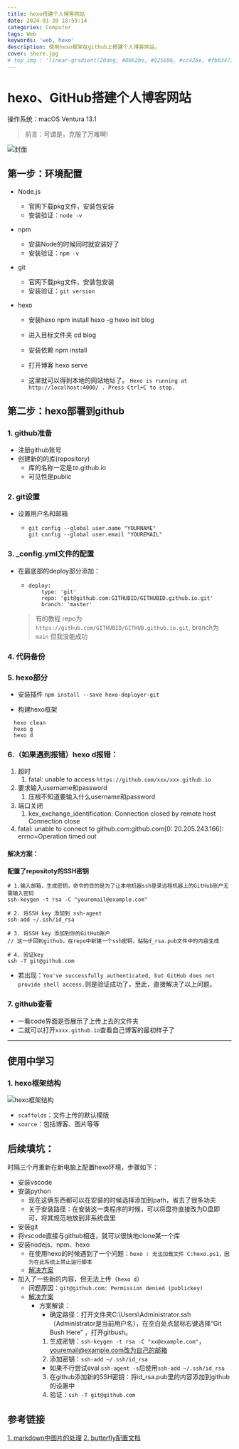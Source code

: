```yaml
---
title: hexo搭建个人博客网站
date: 2024-01-30 18:59:14
categories: Computer
tags: Web
keywords: 'web, hexo'
description: 使用hexo框架在github上搭建个人博客网站。
cover: shore.jpg
# top_img : 'linear-gradient(20deg, #0062be, #925696, #cc426e, #fb0347)'
---
```


# hexo、GitHub搭建个人博客网站

<p>操作系统：macOS Ventura 13.1</p>

> 前言：可谓是，克服了万难啊!

![封面](1.png)

## 第一步：环境配置
- Node.js

  - 官网下载pkg文件，安装包安装
  - 安装验证：``node -v``

- npm

  - 安装Node的时候同时就安装好了
  - 安装验证：``npm -v``

- git

  - 官网下载pkg文件，安装包安装
  - 安装验证：``git version``

- hexo

    - 安装hexo
    npm install hexo -g
    hexo init blog
    
    - 进入目标文件夹
    cd blog
    
    - 安装依赖
    npm install
    
    - 打开博客
    hexo serve

    - 这里就可以得到本地的网站地址了。
    ``Hexo is running at http://localhost:4000/ . Press Ctrl+C to stop.``


## 第二步：hexo部署到github

### 1. github准备

- 注册github账号
- 创建新的的库(repository)
  - 库的名称一定是``ID``.github.io
  - 可见性是public

### 2. git设置

- 设置用户名和邮箱

  - ```
    git config --global user.name "YOURNAME"
    git config --global user.email "YOUREMAIL"
    ```

### 3. _config.yml文件的配置

- 在最底部的deploy部分添加：

  - ```
    deploy:
    	type: 'git'
    	repo: 'git@github.com:GITHUBID/GITHUBID.github.io.git'
    	branch: 'master'
    ```

  > 有的教程
  > repo为``https://github.com/GITHUBID/GITHUB.github.io.git``,
  > branch为``main``
  > 但我没能成功

### 4. 代码备份

### 5. hexo部分

- 安装插件
    ``npm install --save hexo-deployer-git``
  
- 构建hexo框架
```  
  hexo clean
  hexo g 
  hexo d
  ```
  
### 6.（如果遇到报错）hexo d报错：

1. 超时
   1. fatal: unable to access ``https://github.com/xxx/xxx.github.io``
2. 要求输入username和password
   1. 压根不知道要输入什么username和password
3. 端口关闭
   1. kex_exchange_identification: Connection closed by remote host Connection close
4. fatal: unable to connect to github.com:github.com[0: 20.205.243.166]: errno=Operation timed out

#### 解决方案：

**配置了repositoty的SSH密钥**

```shell
# 1.输入邮箱，生成密钥，命令的目的是为了让本地机器ssh登录远程机器上的GitHub账户无需输入密码
ssh-keygen -t rsa -C "youremail@example.com"

# 2. 将SSH key 添加到 ssh-agent
ssh-add ~/.ssh/id_rsa

# 3. 将SSH key 添加到你的GitHub账户
// 这一步回到github，在repo中新建一个ssh密钥，粘贴d_rsa.pub文件中的内容生成

# 4. 验证key
ssh -T git@github.com
```

- 若出现：``You've successfully authenticated, but GitHub does not provide shell access.``则是验证成功了，至此，直接解决了以上问题。


### 7. github查看

- 一看code界面是否展示了上传上去的文件夹
- 二就可以打开``xxxx.github.io``查看自己博客的最初样子了

---
## 使用中学习
### 1. hexo框架结构
![hexo框架结构](2.png)
- ``scaffolds``：文件上传的默认模版
- ``source``：包括博客、图片等等

## 后续填坑：
时隔三个月重新在新电脑上配置hexo环境，步骤如下：
- 安装vscode
- 安装python
  - 现在这俩东西都可以在安装的时候选择添加到path，省去了很多功夫
  - 关于安装路径：在安装这一类程序的时候，可以将盘符直接改为D盘即可，将其规范地放到非系统盘里
- 安装git
- 将vscode直接与github相连，就可以很快地clone某一个库
- 安装nodejs、npm、hexo
  - 在使用hexo的时候遇到了一个问题：`hexo : 无法加载文件 C:hexo.ps1，因为在此系统上禁止运行脚本`
  - [解决方案](https://www.cnblogs.com/hdlan/p/14452703.html)
- 加入了一些新的内容，但无法上传（`hexo d`）
  - 问题原因：`git@github.com: Permission denied (publickey)`
  - [解决方案](https://blog.csdn.net/qq_40047019/article/details/122898308)
    - 方案解读：
      - 确定路径：打开文件夹C:\Users\Administrator\.ssh（Administrator是当前用户名），在空白处点鼠标右键选择“Git Bush Here” ，打开gitbush。
      1. 生成密钥：`ssh-keygen -t rsa -C "xx@example.com"`， youremail@example.com改为自己的邮箱
      2. 添加密钥：`ssh-add ~/.ssh/id_rsa`
        - 如果不行尝试eval `ssh-agent -s`后使用`ssh-add ~/.ssh/id_rsa`
      3. 在github添加新的SSH密钥：将id_rsa.pub里的内容添加到github的设置中
      4. 验证：`ssh -T git@github.com`

## 参考链接
[1. markdown中图片的处理](https://blog.csdn.net/2301_77285173/article/details/130189857)
[2. butterfly配置文档](https://butterfly.js.org/posts/21cfbf15/)


